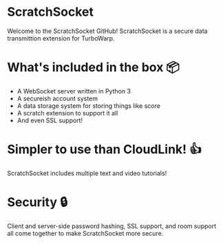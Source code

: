 # ScratchSocket 
Welcome to the ScratchSocket GitHub! ScratchSocket is a secure data transmittion extension for TurboWarp.
# What's included in the box 📦
- A WebSocket server written in Python 3
- A secureish account system
- A data storage system for storing things like score
- A scratch extension to support it all
- And even SSL support!
# Simpler to use than CloudLink! 👍
ScratchSocket includes multiple text and video tutorials!
# Security 🔒
Client and server-side password hashing, SSL support, and room support all come together to make ScratchSocket more secure.
